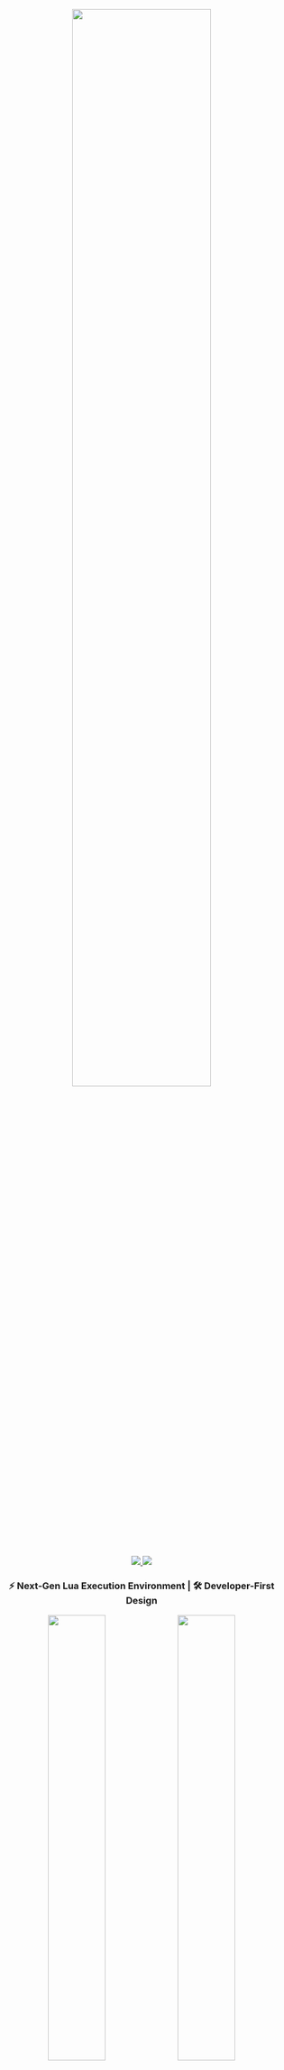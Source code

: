 <p align="center">
  <img width="70%" src="https://user-images.githubusercontent.com/98148217/236020704-b931f1b0-3c4b-4bd3-95fb-f0c22e40a093.png">
</p>

<p align="center">
  <a href="https://discord.gg/t8WMq5JKaK">
    <img src="https://dcbadge.vercel.app/api/server/NQY28YSVAb?style=flat">
  </a>
  <a href="https://github.com/LExteamz/LInjector/blob/main/LICENSE">
    <img src="https://img.shields.io/github/license/LExteamz/LInjector?color=blue">
  </a>
</p>

<h3 align="center">⚡ Next-Gen Lua Execution Environment | 🛠️ Developer-First Design</h3>

<div align="center">
  <img src="https://github.com/user-attachments/assets/af483103-8cc1-4e94-9999-711401199f7d" width="45%">
  <img src="https://github.com/user-attachments/assets/c8ee8e1b-18c5-4c00-aaae-980f42800cd7" width="45%">
</div>



## 🌟 Features That Shine
- 🔓 **100% Open Source** - Full transparency with MIT License
- 🛡️ **Security First** - Community-vetted codebase
- ✨ **VS Code Power** - Monaco editor integration
- 🧩 **Modular Architecture** - Easy to extend and customize
- 📦 **DLL Flexibility** - Bring your own injection method

```csharp
// Example of clean architecture
public class ScriptExecutor
{
    private readonly IInjectionService _injector;
    
    public ScriptExecutor(IInjectionService injector)
    {
        _injector = injector;
    }
    
    public void Execute(string script)
    {
        if(ValidateScript(script))
        {
            _injector.Run(script);
        }
    }
}
```

## 🌐 Ecosystem Integration
- 🔗 Krnl API - Core execution environment

- 📜 MastersMZ Scripts - Script repository

- 🎮 Roblox UNC Patches - Game compatibility layer

## 🤝 Contributing
- We welcome contributions! Please see our contribution guidelines and join our Discord community for discussion.